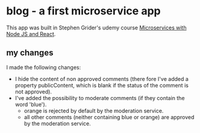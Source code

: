 # blog - a first microservice app

This app was built in Stephen Grider's udemy course [Microservices with Node JS and React](https://www.udemy.com/course/microservices-with-node-js-and-react).

## my changes

I made the following changes:

- I hide the content of non approved comments (there fore I've added a property publicContent, which is blank if the status of the comment is not approved).
- I've added the possibility to moderate comments (if they contain the word 'blue').
  - orange is rejected by default by the moderation service.
  - all other comments (neither containing blue or orange) are approved by the moderation service.
